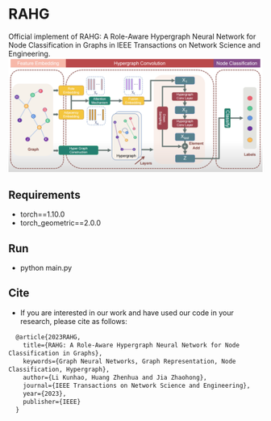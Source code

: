 # RAHG
Official implement of RAHG: A Role-Aware Hypergraph Neural Network for Node Classification in Graphs in IEEE Transactions on Network Science and Engineering.
![RAHG](https://github.com/PreckLi/RAHG/blob/main/main_fig.PNG)
## Requirements
- torch==1.10.0  
- torch_geometric==2.0.0
## Run
- python main.py
## Cite
- If you are interested in our work and have used our code in your research, please cite as follows:
```
  @article{2023RAHG,
    title={RAHG: A Role-Aware Hypergraph Neural Network for Node Classification in Graphs},
    keywords={Graph Neural Networks, Graph Representation, Node Classification, Hypergraph},
    author={Li Kunhao, Huang Zhenhua and Jia Zhaohong},
    journal={IEEE Transactions on Network Science and Engineering},
    year={2023},
    publisher={IEEE}
  }
```

